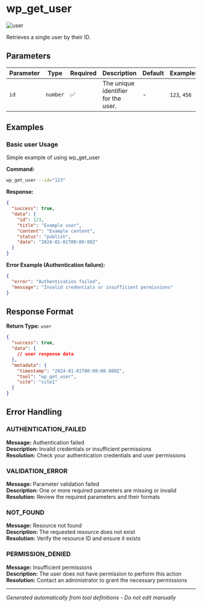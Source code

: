 # wp_get_user

![user](https://img.shields.io/badge/category-user-lightgrey)

Retrieves a single user by their ID.

## Parameters

| Parameter | Type | Required | Description | Default | Examples |
|-----------|------|----------|-------------|---------|----------|
| `id` | `number` | ✅ | The unique identifier for the user. | - | `123`, `456` |

## Examples

### Basic user Usage

Simple example of using wp_get_user

**Command:**
```bash
wp_get_user --id="123"
```

**Response:**
```json
{
  "success": true,
  "data": {
    "id": 123,
    "title": "Example user",
    "content": "Example content",
    "status": "publish",
    "date": "2024-01-01T00:00:00Z"
  }
}
```

**Error Example (Authentication failure):**
```json
{
  "error": "Authentication failed",
  "message": "Invalid credentials or insufficient permissions"
}
```






## Response Format

**Return Type:** `user`

```json
{
  "success": true,
  "data": {
    // user response data
  },
  "metadata": {
    "timestamp": "2024-01-01T00:00:00.000Z",
    "tool": "wp_get_user",
    "site": "site1"
  }
}
```

## Error Handling

### AUTHENTICATION_FAILED

**Message:** Authentication failed  
**Description:** Invalid credentials or insufficient permissions  
**Resolution:** Check your authentication credentials and user permissions


### VALIDATION_ERROR

**Message:** Parameter validation failed  
**Description:** One or more required parameters are missing or invalid  
**Resolution:** Review the required parameters and their formats


### NOT_FOUND

**Message:** Resource not found  
**Description:** The requested resource does not exist  
**Resolution:** Verify the resource ID and ensure it exists


### PERMISSION_DENIED

**Message:** Insufficient permissions  
**Description:** The user does not have permission to perform this action  
**Resolution:** Contact an administrator to grant the necessary permissions




---

*Generated automatically from tool definitions - Do not edit manually*
